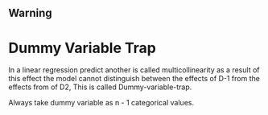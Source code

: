 ## Warning 

# Dummy Variable Trap

In a linear regression predict another is called multicollinearity as a result of this effect the model
cannot distinguish between the effects of D-1 from the effects from of D2, This is called Dummy-variable-trap.

Always take dummy variable as n - 1 categorical values.
